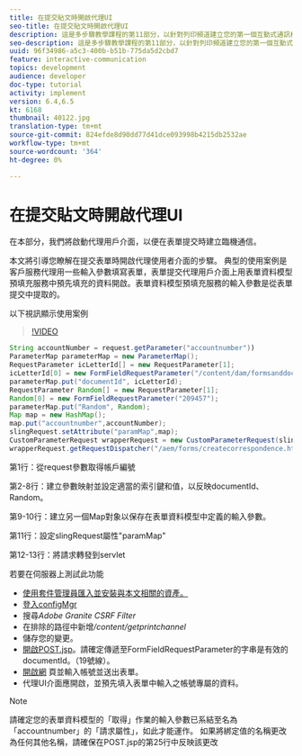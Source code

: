 ```yaml
---
title: 在提交貼文時開啟代理UI
seo-title: 在提交貼文時開啟代理UI
description: 這是多步驟教學課程的第11部分，以針對列印頻道建立您的第一個互動式通訊檔案。 在本部分，我們將啟動代理用戶介面，以便在表單提交時建立臨機通信。
seo-description: 這是多步驟教學課程的第11部分，以針對列印頻道建立您的第一個互動式通訊檔案。 在本部分，我們將啟動代理用戶介面，以便在表單提交時建立臨機通信。
uuid: 96f34986-a5c3-400b-b51b-775da5d2cbd7
feature: interactive-communication
topics: development
audience: developer
doc-type: tutorial
activity: implement
version: 6.4,6.5
kt: 6168
thumbnail: 40122.jpg
translation-type: tm+mt
source-git-commit: 824efde8d90dd77d41dce093998b4215db2532ae
workflow-type: tm+mt
source-wordcount: '364'
ht-degree: 0%

---
```



# 在提交貼文時開啟代理UI

在本部分，我們將啟動代理用戶介面，以便在表單提交時建立臨機通信。

本文將引導您瞭解在提交表單時開啟代理使用者介面的步驟。 典型的使用案例是客戶服務代理用一些輸入參數填寫表單，表單提交代理用戶介面上用表單資料模型預填充服務中預先填充的資料開啟。表單資料模型預填充服務的輸入參數是從表單提交中提取的。

以下視訊顯示使用案例

>[!VIDEO](https://video.tv.adobe.com/v/40122/?quality=9&learn=on)

```java
String accountNumber = request.getParameter("accountnumber"))
ParameterMap parameterMap = new ParameterMap();
RequestParameter icLetterId[] = new RequestParameter[1];
icLetterId[0] = new FormFieldRequestParameter("/content/dam/formsanddocuments/retirementstatementprint");
parameterMap.put("documentId", icLetterId);
RequestParameter Random[] = new RequestParameter[1];
Random[0] = new FormFieldRequestParameter("209457");
parameterMap.put("Random", Random);
Map map = new HashMap();
map.put("accountnumber",accountNumber);
slingRequest.setAttribute("paramMap",map);
CustomParameterRequest wrapperRequest = new CustomParameterRequest(slingRequest,parameterMap,"GET");
wrapperRequest.getRequestDispatcher("/aem/forms/createcorrespondence.html").include(wrapperRequest, response);
```

第1行：從request參數取得帳戶編號

第2-8行：建立參數映射並設定適當的索引鍵和值，以反映documentId、Random。

第9-10行：建立另一個Map對象以保存在表單資料模型中定義的輸入參數。

第11行：設定slingRequest屬性&quot;paramMap&quot;

第12-13行：將請求轉發到servlet

若要在伺服器上測試此功能

* [使用套件管理員匯入並安裝與本文相關的資產。](assets/launch-agent-ui.zip)
* [登入configMgr](http://localhost:4502/system/console/configMgr)
* 搜尋&#x200B;_Adobe Granite CSRF Filter_
* 在排除的路徑中新增&#x200B;_/content/getprintchannel_
* 儲存您的變更。
* [開啟POST.jsp](http://localhost:4502/apps/AEMForms/openprintchannel/POST.jsp)。請確定傳遞至FormFieldRequestParameter的字串是有效的documentId。（19號線）。
* [開啟網](http://localhost:4502/content/OpenPrintChannel.html) 頁並輸入帳號並送出表單。
* 代理UI介面應開啟，並預先填入表單中輸入之帳號專屬的資料。

>[!NOTE]
>
>請確定您的表單資料模型的「取得」作業的輸入參數已系結至名為「accountnumber」的「請求屬性」，如此才能運作。 如果將綁定值的名稱更改為任何其他名稱，請確保在POST.jsp的第25行中反映該更改

